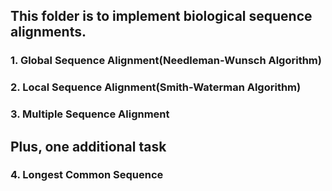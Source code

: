 ## This folder is to implement biological sequence alignments.     

### 1. Global Sequence Alignment(Needleman-Wunsch Algorithm)     

### 2. Local Sequence Alignment(Smith-Waterman Algorithm)     

### 3. Multiple Sequence Alignment

## Plus, one additional task     

### 4. Longest Common Sequence     
